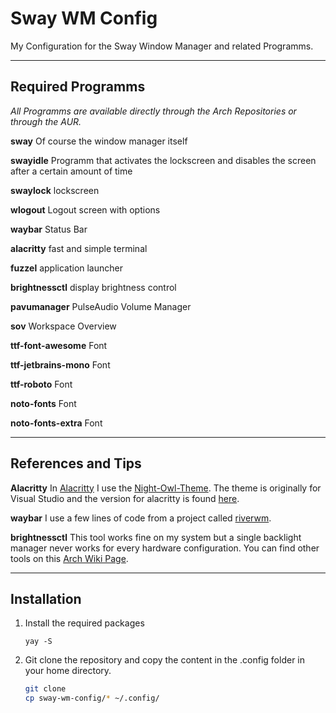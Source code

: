 # Sway WM Config

My Configuration for the Sway Window Manager and related Programms.

---

## Required Programms

_All Programms are available directly through the Arch Repositories or through the AUR._

__sway__ Of course the window manager itself

__swayidle__ Programm that activates the lockscreen and disables the screen after a certain amount of time

__swaylock__ lockscreen

__wlogout__ Logout screen with options

__waybar__ Status Bar

__alacritty__ fast and simple terminal

__fuzzel__ application launcher

__brightnessctl__ display brightness control

__pavumanager__ PulseAudio Volume Manager

__sov__ Workspace Overview

__ttf-font-awesome__ Font

__ttf-jetbrains-mono__ Font

__ttf-roboto__ Font

__noto-fonts__ Font

__noto-fonts-extra__ Font

---

## References and Tips

__Alacritty__ In [Alacritty](https://github.com/alacritty/alacritty) I use the [Night-Owl-Theme](https://github.com/sdras/night-owl-vscode-theme). The theme is originally for Visual Studio and the version for alacritty is found [here](https://github.com/alacritty/alacritty/wiki/Color-schemes).

__waybar__ I use a few lines of code from a  project called [riverwm](https://github.com/theCode-Breaker/riverwm/tree/main/waybar/river).

__brightnessctl__ This tool works fine on my system but a single backlight manager never works for every hardware configuration. You can find other tools on this [Arch Wiki Page](https://wiki.archlinux.org/title/Backlight).

---

## Installation

1. Install the required packages

    ```shell
    yay -S
    ```

2. Git clone the repository and copy the content in the .config folder in your home directory.

    ```bash
    git clone 
    cp sway-wm-config/* ~/.config/
    ```
